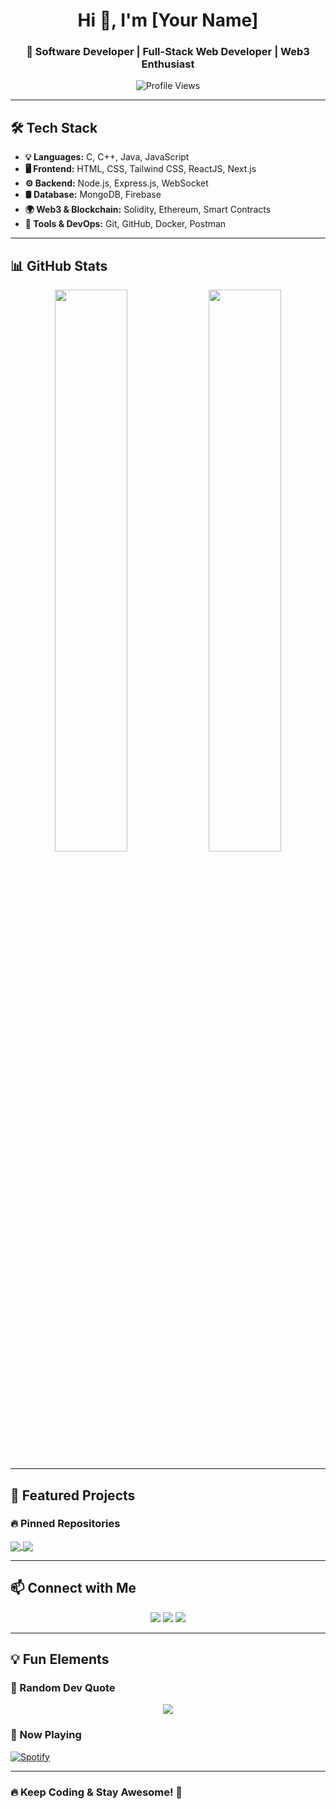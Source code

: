 <!-- Your Name and Introduction -->
<h1 align="center">Hi 👋, I'm [Your Name]</h1>
<h3 align="center">🚀 Software Developer | Full-Stack Web Developer | Web3 Enthusiast</h3>

<p align="center">
  <img src="https://komarev.com/ghpvc/?username=your-username&label=Profile%20Views&color=0e75b6&style=flat" alt="Profile Views" />
</p>

---

## 🛠️ Tech Stack  
- **💡 Languages:** C, C++, Java, JavaScript  
- **🖥️ Frontend:** HTML, CSS, Tailwind CSS, ReactJS, Next.js  
- **⚙️ Backend:** Node.js, Express.js, WebSocket  
- **🛢️ Database:** MongoDB, Firebase  
- **🌍 Web3 & Blockchain:** Solidity, Ethereum, Smart Contracts  
- **🔧 Tools & DevOps:** Git, GitHub, Docker, Postman  

---

## 📊 GitHub Stats  
<p align="center">
  <img src="https://github-readme-stats.vercel.app/api?username=your-username&show_icons=true&theme=radical" width="48%" />
  <img src="https://github-readme-streak-stats.herokuapp.com/?user=your-username&theme=radical" width="48%" />
</p>

---

## 🚀 Featured Projects  
### 🔥 Pinned Repositories  
<a href="https://github.com/your-username/project-1">
  <img align="center" src="https://github-readme-stats.vercel.app/api/pin/?username=your-username&repo=project-1&theme=radical" />
</a>
<a href="https://github.com/your-username/project-2">
  <img align="center" src="https://github-readme-stats.vercel.app/api/pin/?username=your-username&repo=project-2&theme=radical" />
</a>

---

## 📫 Connect with Me  
<p align="center">
  <a href="https://linkedin.com/in/your-profile"><img src="https://img.shields.io/badge/LinkedIn-blue?style=for-the-badge&logo=linkedin" /></a>
  <a href="https://your-portfolio.com"><img src="https://img.shields.io/badge/Portfolio-%231e293b?style=for-the-badge" /></a>
  <a href="https://twitter.com/your-profile"><img src="https://img.shields.io/badge/Twitter-%231DA1F2?style=for-the-badge&logo=twitter" /></a>
</p>

---

## 💡 Fun Elements  
### 🎯 Random Dev Quote  
<p align="center">
  <img src="https://quotes-github-readme.vercel.app/api?type=horizontal&theme=radical" />
</p>

### 🎵 Now Playing  
[![Spotify](https://spotify-github-profile.vercel.app/api/view?uid=your-spotify-id&cover_image=true&theme=novatorem)](https://open.spotify.com/user/your-spotify-id)

---

### **🔥 Keep Coding & Stay Awesome! 🚀**
